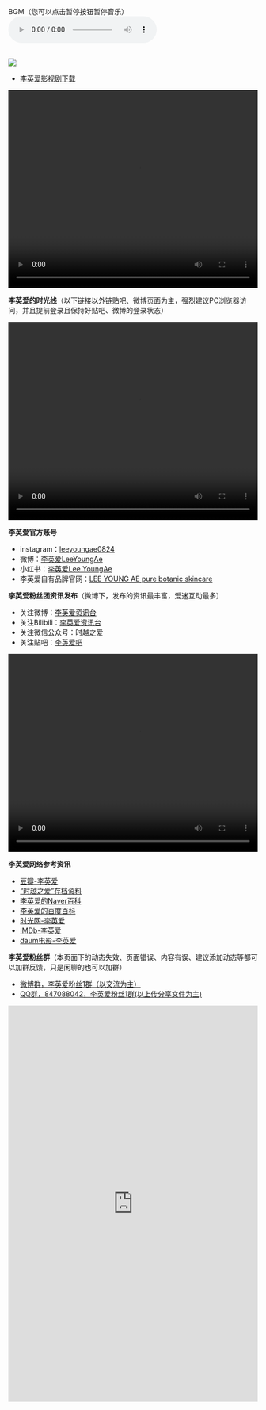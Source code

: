 <!-- wp:paragraph -->
<p>BGM（您可以点击暂停按钮暂停音乐）<br /><audio id="bgAudio" src="http://nas.sbb.zone:8889/index.php?share/fileProxy&amp;user=1&amp;sid=Gc3g9QzS&amp;path=%7BuserShare%7D%3A1%2F%EB%B0%B1%EB%B3%B4%ED%98%84%20-%20%EC%97%B0%EB%8F%84.mp3" preload="auto" autoplay="autoplay" loop="loop" controls="controls"><br />
你的浏览器不支持背景音乐，请更换浏览器！<br /></audio><br /><!--设置背景音乐音量--><br /><script>document.getElementById("bgAudio").volume = 1.0;</script></p>
<!-- /wp:paragraph -->

<!-- wp:paragraph -->
<p><img src="http://nas.sbb.zone:8889/index.php?share/fileProxy&amp;user=1&amp;sid=X6VcrKQG" /></p>
<!-- /wp:paragraph -->

<!-- wp:list -->
<ul>
<li><a href="http://lya.sbb.zone:8890/index.php/%e4%b8%8b%e8%bd%bd%e9%a1%b5/">李英爱影视剧下载</a></li>
</ul>
<!-- /wp:list -->

<!-- wp:paragraph -->
<p><video loop="loop" controls="controls" width="100%" height="400"><source src="http://nas.sbb.zone:8889/index.php?share/fileProxy&amp;user=1&amp;sid=Q59KSeGk&amp;path=%7BuserShare%7D%3A1%2F%5B%E9%AB%98%E6%B8%85%201080P%2B%5D%20%E3%80%90%E9%9F%A9%E5%9B%BD%E7%BA%AF%E5%A4%A9%E7%84%B6%E7%A5%9E%E9%A2%9C%E3%80%91%E6%B0%A7%E6%B0%94%E7%BE%8E%E5%A5%B3%E6%9D%8E%E8%8B%B1%E7%88%B1%E4%BD%9C%E5%93%81%E6%B7%B7%E5%89%AA%E4%B8%A8%E5%A7%90%E5%A7%90%E6%97%A2%E5%8F%AF%E5%A6%96%E8%89%B3%E8%B4%B1%E8%B4%A7%E4%B9%9F%E5%8F%AF%E6%A5%9A%E6%A5%9A%E5%8A%A8%E4%BA%BA_P1_%E3%80%90%E9%9F%A9%E5%9B%BD%E7%BA%AF%E5%A4%A9%E7%84%B6%E7%A5%9E%E9%A2%9C%E3%80%91%E6%B0%A7%E6%B0%94%E7%BE%8E%E5%A5%B3%E6%9D%8E%E8%8B%B1%E7%88%B1%E4%BD%9C%E5%93%81%E6%B7%B7%E5%89%AA%E4%B8%A8%E5%A7%90%E5%A7%90%E6%97%A2%E5%8F%AF%E5%A6%96%E8%89%B3%E8%B4%B1%E8%B4%A7%E4%B9%9F%E5%8F%AF%E6%A5%9A%E6%A5%9A%E5%8A%A8%E4%BA%BA.mp4" type="video/mp4" /></video></p>
<!-- /wp:paragraph -->

<!-- wp:paragraph -->
<p><strong>李英爱的时光线</strong>（以下链接以外链贴吧、微博页面为主，强烈建议PC浏览器访问，并且提前登录且保持好贴吧、微博的登录状态）</p>
<!-- /wp:paragraph -->

<!-- wp:list --><!-- /wp:list -->

<!-- wp:paragraph -->
<p><video loop="loop" controls="controls" width="100%" height="400"><source src="http://nas.sbb.zone:8889/index.php?share/fileProxy&amp;user=1&amp;sid=jigNPQxY&amp;path=%7BuserShare%7D%3A1%2F%E5%A4%A7%E9%95%BF%E4%BB%8A%E5%90%8D%E5%9C%BA%E9%9D%A22.mp4" type="video/mp4" /></video></p>
<!-- /wp:paragraph -->

<!-- wp:paragraph -->
<p><strong>李英爱官方账号</strong></p>
<!-- /wp:paragraph -->

<!-- wp:list -->
<ul>
<li>instagram：<a href="https://www.instagram.com/Leeyoungae0824">leeyoungae0824</a></li>
<li>微博：<a href="https://weibo.com/u/7214188677">李英爱LeeYoungAe</a></li>
<li>小红书：<a href="https://www.xiaohongshu.com/user/profile/5ba9d9ebabb1890001b20257">李英爱Lee YoungAe</a></li>
<li>李英爱自有品牌官网：<a href="http://www.lya.co.kr/">LEE YOUNG AE pure botanic skincare</a></li>
</ul>
<!-- /wp:list -->

<!-- wp:paragraph -->
<p><strong>李英爱粉丝团资讯发布</strong>（微博下，发布的资讯最丰富，爱迷互动最多）</p>
<!-- /wp:paragraph -->

<!-- wp:list -->
<ul>
<li>关注微博：<a href="https://weibo.com/leeyoungaeclub">李英爱资讯台</a></li>
<li>关注Bilibili：<a href="http://space.bilibili.com/45084449">李英爱资讯台</a></li>
<li>关注微信公众号：时越之爱</li>
<li>关注贴吧：<a href="https://tieba.baidu.com/f?kw=%E6%9D%8E%E8%8B%B1%E7%88%B1">李英爱吧</a></li>
</ul>
<!-- /wp:list -->

<!-- wp:paragraph -->
<p><video loop="loop" controls="controls" width="100%" height="400"><source src="http://nas.sbb.zone:8889/index.php?share/fileProxy&amp;user=1&amp;sid=ZiV5mYNR&amp;path=%7BuserShare%7D%3A1%2F%E5%A4%A7%E9%95%BF%E4%BB%8A%E5%90%8D%E5%9C%BA%E9%9D%A21.mp4" type="video/mp4" /></video></p>
<!-- /wp:paragraph -->

<!-- wp:paragraph -->
<p><strong>李英爱网络参考资讯</strong></p>
<!-- /wp:paragraph -->

<!-- wp:list -->
<ul>
<li><a href="https://movie.douban.com/celebrity/1004933/">豆瓣-李英爱</a></li>
<li><a href="https://weibo.com/ttarticle/p/show?id=2309404382821119581495">“时越之爱”存档资料</a></li>
<li><a href="https://people.search.naver.com/search.naver?where=nexearch&amp;sm=tab_ppn&amp;query=%EC%9D%B4%EC%98%81%EC%95%A0&amp;os=94803&amp;ie=utf8&amp;key=PeopleService">李英爱的Naver百科</a></li>
<li><a href="https://baike.baidu.com/item/%E6%9D%8E%E8%8B%B1%E7%88%B1/160659?fr=aladdin">李英爱的百度百科</a></li>
<li><a href="http://people.mtime.com/960791/">时光网-李英爱</a></li>
<li><a href="https://www.imdb.com/name/nm0498472/">IMDb-李英爱</a></li>
<li><a href="https://movie.daum.net/person/main?personId=563">daum电影-李英爱</a></li>
</ul>
<!-- /wp:list -->

<!-- wp:paragraph -->
<p><strong>李英爱粉丝群</strong>（本页面下的动态失效、页面错误、内容有误、建议添加动态等都可以加群反馈，只是闲聊的也可以加群）</p>
<!-- /wp:paragraph -->

<!-- wp:list -->
<ul>
<li><a href="http://t.cn/AiHJwHKv">微博群，李英爱粉丝1群（以交流为主）</a></li>
<li><a href="https://shang.qq.com/wpa/qunwpa?idkey=9f97d83971bece998d8f73581ece4b1eb9b1d944ca60e969a6dc02a3499c5c4a">QQ群，847088042，李英爱粉丝1群(以上传分享文件为主)</a></li>
</ul>
<!-- /wp:list -->

<!-- wp:paragraph -->
<p><iframe class="share_self" src="http://widget.weibo.com/weiboshow/index.php?language=&amp;width=0&amp;height=800&amp;fansRow=7&amp;ptype=1&amp;speed=0&amp;skin=10&amp;isTitle=1&amp;noborder=1&amp;isWeibo=1&amp;isFans=1&amp;uid=6493535909&amp;verifier=9fc51c8e&amp;dpc=1" width="100%" height="800" frameborder="0" scrolling="no"></iframe></p>
<!-- /wp:paragraph -->
